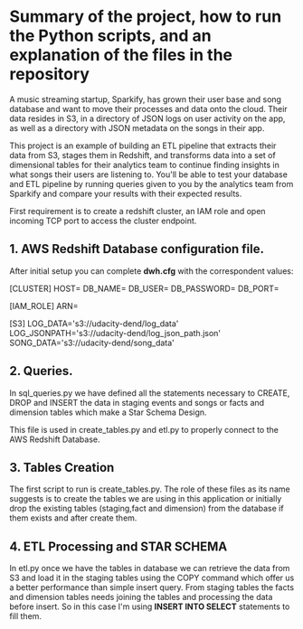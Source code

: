 # Summary of the project, how to run the Python scripts, and an explanation of the files in the repository

A music streaming startup, Sparkify, has grown their user base and 
song database and want to move their processes and data onto the cloud. 
Their data resides in S3, in a directory of JSON logs on user activity on the app, 
as well as a directory with JSON metadata on the songs in their app.

This project is an example of building an ETL pipeline
that extracts their data from S3, stages them in Redshift, and transforms data
into a set of dimensional tables for their analytics team to continue finding
insights in what songs their users are listening to. You'll be able to test your
database and ETL pipeline by running queries given to you by the analytics team from
Sparkify and compare your results with their expected results.

First requirement is to create a redshift cluster, an IAM role and open incoming TCP 
port to access the cluster endpoint.

## 1. AWS Redshift Database configuration file.

After initial setup you can complete **dwh.cfg** with the correspondent values:

[CLUSTER]
HOST=
DB_NAME=
DB_USER=
DB_PASSWORD=
DB_PORT=

[IAM_ROLE]
ARN=

[S3]
LOG_DATA='s3://udacity-dend/log_data'
LOG_JSONPATH='s3://udacity-dend/log_json_path.json'
SONG_DATA='s3://udacity-dend/song_data'

## 2. Queries.

In sql_queries.py we have defined all the statements necessary to CREATE, DROP and INSERT the data in staging events and songs 
or facts and dimension tables which make a Star Schema Design.

This file is used in create_tables.py and etl.py to properly connect to the AWS Redshift Database.

## 3. Tables Creation

The first script to run is create_tables.py. The role of these files as its name suggests is to create the tables
we are using in this application or initially drop the existing tables (staging,fact and dimension) from the database if them exists and 
after create them.

## 4. ETL Processing and STAR SCHEMA

In etl.py once we have the tables in database we can retrieve the data from S3 and load it in the staging tables 
using the COPY command which offer us a better performance than simple insert query.
From staging tables the facts and dimension tables needs joining the tables and processing the data before insert. So in this case I'm using 
**INSERT INTO SELECT** statements to fill them.






